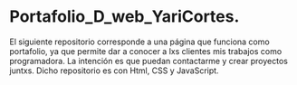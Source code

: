 # Portafolio_D_web_YariCortes.
El siguiente repositorio corresponde a una página que funciona como portafolio, ya que permite dar a conocer a lxs clientes mis trabajos como programadora. La intención es que puedan contactarme y crear proyectos juntxs. Dicho repositorio es con Html, CSS y JavaScript.
